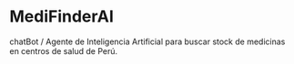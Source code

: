 # MediFinderAI
chatBot / Agente de Inteligencia Artificial para buscar stock de medicinas en centros de salud de Perú.
